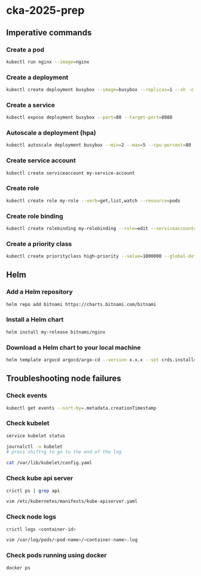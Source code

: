# cka-2025-prep

## Imperative commands
### Create a pod
```bash
kubectl run nginx --image=nginx
```

### Create a deployment
```bash
kubectl create deployment busybox --image=busybox --replicas=1 --sh -c "while true; do echo hello; sleep 10;done"
```

### Create a service
```bash
kubectl expose deployment busybox --port=80 --target-port=8080
```

### Autoscale a deployment (hpa)
```bash
kubectl autoscale deployment busybox --min=2 --max=5 --cpu-percent=80
```

### Create service account
```bash
kubectl create serviceaccount my-service-account
```

### Create role
```bash
kubectl create role my-role --verb=get,list,watch --resource=pods
```

### Create role binding
```bash
kubectl create rolebinding my-rolebinding --role=edit --serviceaccount=<namespace>:<serviceaccount>
```

### Create a priority class
```bash
kubectl create priorityclass high-priority --value=1000000 --global-default=false --description="This priority class should be used for high priority pods only"
```

## Helm
### Add a Helm repository
```bash
helm repo add bitnami https://charts.bitnami.com/bitnami
```
### Install a Helm chart
```bash
helm install my-release bitnami/nginx
```
### Download a Helm chart to your local machine
```bash
helm template argocd argocd/argo-cd --version x.x.x --set crds.install=false > argocd.yaml
```

## Troubleshooting node failures
### Check events
```bash
kubectl get events --sort-by=.metadata.creationTimestamp
```

### Check kubelet
```bash
service kubelet status
```

```bash
journalctl -u kubelet
# press shift+g to go to the end of the log
```

```bash
cat /var/lib/kubelet/config.yaml
```


### Check kube api server 
```bash
crictl ps | grep api
```

```bash
vim /etc/kubernetes/manifests/kube-apiserver.yaml
```

### Check node logs
```bash
crictl logs <container-id>

vim /var/log/pods/<pod-name>/<container-name>.log
```
### Check pods running using docker
```bash
docker ps
```
